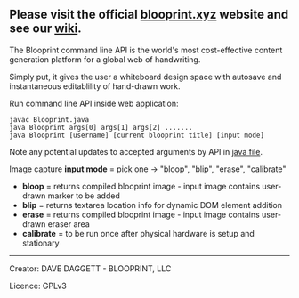 Please visit the official [blooprint.xyz](http://www.blooprint.xyz) website and see our [wiki](https://github.com/ddaaggeett/blooprint.xyz/wiki).
------------------------------------------------------------------------

The Blooprint command line API is the world's most cost-effective content generation platform for a global web of handwriting.

Simply put, it gives the user a whiteboard design space with autosave and instantaneous editablility of hand-drawn work.

Run command line API inside web application:

    javac Blooprint.java
    java Blooprint args[0] args[1] args[2] .......
    java Blooprint [username] [current blooprint title] [input mode]

Note any potential updates to accepted arguments by API in [java file](https://github.com/ddaaggeett/blooprint.xyz/blob/master/Blooprint-API/Blooprint.java).

Image capture **input mode** = pick one -> "bloop", "blip", "erase", "calibrate"

 - **bloop** = returns compiled blooprint image - input image contains user-drawn marker to be added
 - **blip** = returns textarea location info for dynamic DOM element addition
 - **erase** = returns compiled blooprint image - input image contains user-drawn eraser area
 - **calibrate** = to be run once after physical hardware is setup and stationary

________________________________
Creator:	DAVE DAGGETT - BLOOPRINT, LLC

Licence:	GPLv3
